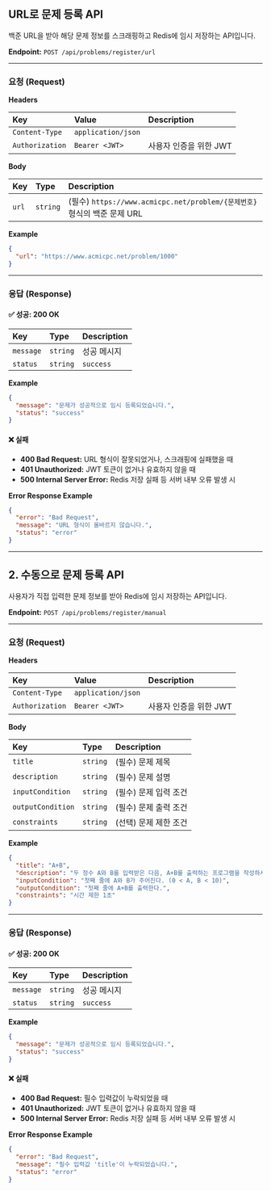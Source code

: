 
## URL로 문제 등록 API

백준 URL을 받아 해당 문제 정보를 스크래핑하고 Redis에 임시 저장하는 API입니다.

**Endpoint:** `POST /api/problems/register/url`

---

### 요청 (Request)

**Headers**

| Key          | Value            | Description        |
| :----------- | :--------------- | :----------------- |
| `Content-Type` | `application/json` |                    |
| `Authorization` | `Bearer <JWT>`   | 사용자 인증을 위한 JWT |

**Body**

| Key   | Type   | Description                                       |
| :---- | :----- | :------------------------------------------------ |
| `url` | `string` | (필수) `https://www.acmicpc.net/problem/{문제번호}` 형식의 백준 문제 URL |

**Example**

```json
{
  "url": "https://www.acmicpc.net/problem/1000"
}
```

---

### 응답 (Response)

#### ✅ 성공: 200 OK

| Key       | Type     | Description    |
| :-------- | :------- | :------------- |
| `message` | `string` | 성공 메시지    |
| `status`  | `string` | `success`      |

**Example**

```json
{
  "message": "문제가 성공적으로 임시 등록되었습니다.",
  "status": "success"
}
```

#### ❌ 실패

*   **400 Bad Request:** URL 형식이 잘못되었거나, 스크래핑에 실패했을 때
*   **401 Unauthorized:** JWT 토큰이 없거나 유효하지 않을 때
*   **500 Internal Server Error:** Redis 저장 실패 등 서버 내부 오류 발생 시

**Error Response Example**

```json
{
  "error": "Bad Request",
  "message": "URL 형식이 올바르지 않습니다.",
  "status": "error"
}
```

---

## 2. 수동으로 문제 등록 API

사용자가 직접 입력한 문제 정보를 받아 Redis에 임시 저장하는 API입니다.

**Endpoint:** `POST /api/problems/register/manual`

---

### 요청 (Request)

**Headers**

| Key          | Value            | Description        |
| :----------- | :--------------- | :----------------- |
| `Content-Type` | `application/json` |                    |
| `Authorization` | `Bearer <JWT>`   | 사용자 인증을 위한 JWT |

**Body**

| Key             | Type     | Description        |
| :-------------- | :------- | :----------------- |
| `title`         | `string` | (필수) 문제 제목   |
| `description`   | `string` | (필수) 문제 설명   |
| `inputCondition` | `string` | (필수) 문제 입력 조건 |
| `outputCondition` | `string` | (필수) 문제 출력 조건 |
| `constraints`   | `string` | (선택) 문제 제한 조건 |

**Example**

```json
{
  "title": "A+B",
  "description": "두 정수 A와 B를 입력받은 다음, A+B를 출력하는 프로그램을 작성하시오.",
  "inputCondition": "첫째 줄에 A와 B가 주어진다. (0 < A, B < 10)",
  "outputCondition": "첫째 줄에 A+B를 출력한다.",
  "constraints": "시간 제한 1초"
}
```

---

### 응답 (Response)

#### ✅ 성공: 200 OK

| Key       | Type     | Description    |
| :-------- | :------- | :------------- |
| `message` | `string` | 성공 메시지    |
| `status`  | `string` | `success`      |

**Example**

```json
{
  "message": "문제가 성공적으로 임시 등록되었습니다.",
  "status": "success"
}
```

#### ❌ 실패

*   **400 Bad Request:** 필수 입력값이 누락되었을 때
*   **401 Unauthorized:** JWT 토큰이 없거나 유효하지 않을 때
*   **500 Internal Server Error:** Redis 저장 실패 등 서버 내부 오류 발생 시

**Error Response Example**

```json
{
  "error": "Bad Request",
  "message": "필수 입력값 'title'이 누락되었습니다.",
  "status": "error"
}
```